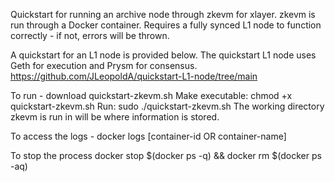 Quickstart for running an archive node through zkevm for xlayer.
zkevm is run through a Docker container.
Requires a fully synced L1 node to function correctly - if not,
errors will be thrown.

A quickstart for an L1 node is provided below.
The quickstart L1 node uses Geth for execution and Prysm for consensus.
https://github.com/JLeopoldA/quickstart-L1-node/tree/main

To run - download quickstart-zkevm.sh 
Make executable: chmod +x quickstart-zkevm.sh
Run: sudo ./quickstart-zkevm.sh
The working directory zkevm is run in will be where information is stored.

To access the logs -
docker logs [container-id OR container-name]

To stop the process
docker stop $(docker ps -q) && docker rm $(docker ps -aq)
